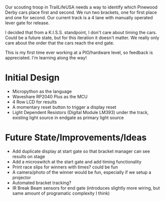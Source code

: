 Our scouting troop in TrailLifeUSA needs a way to identify which Pinewood Derby cars place first and second. We run two brackets, one for first place and one for second. Our current track is a 4 lane with manually operated lever gate for release.

I decided that from a K.I.S.S. standpoint, I don't care about timing the cars. Could be a future state, but for this iteration it doesn't matter. We really only care about the order that the cars reach the end gate.

This is my first time ever working at a PIO/hardware level, so feedback is appreciated. I'm learning along the way!

# Initial Design
- Micropython as the language
- Waveshare RP2040 Plus as the MCU
- 4 Row LCD for results
- A momentary reset button to trigger a display reset
- Light Dependent Resistors (Digital Module LM393) under the track, existing light source in endgate as primary light source

# Future State/Improvements/Ideas
- Add duplicate display at start gate so that bracket manager can see results on stage
- Add a microswitch at the start gate and add timing functionality
- Print race slips for winners with times? could be fun
- A camera/photo of the winner would be fun, especially if we setup a projector
- Automated bracket tracking?
- IR Break Beam sensors for end gate (introduces slightly more wiring, but same amount of programatic complexity I think)
